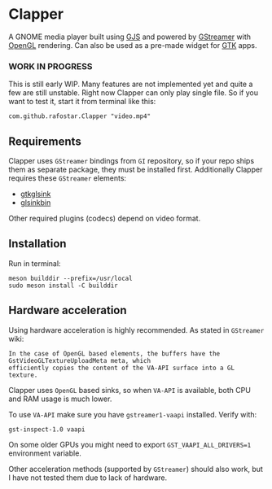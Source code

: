 # Clapper
A GNOME media player built using [GJS](https://gitlab.gnome.org/GNOME/gjs) and powered by [GStreamer](https://gstreamer.freedesktop.org) with [OpenGL](https://www.opengl.org) rendering. Can also be used as a pre-made widget for [GTK](https://www.gtk.org) apps.

### WORK IN PROGRESS
This is still early WIP. Many features are not implemented yet and quite a few are still unstable. Right now Clapper can only play single file. So if you want to test it, start it from terminal like this:
```shell
com.github.rafostar.Clapper "video.mp4"
```

## Requirements
Clapper uses `GStreamer` bindings from `GI` repository, so if your repo ships them as separate package, they must be installed first.
Additionally Clapper requires these `GStreamer` elements:
* [gtkglsink](https://gstreamer.freedesktop.org/documentation/gtk/gtkglsink.html)
* [glsinkbin](https://gstreamer.freedesktop.org/documentation/opengl/glsinkbin.html)

Other required plugins (codecs) depend on video format.

## Installation
Run in terminal:
```shell
meson builddir --prefix=/usr/local
sudo meson install -C builddir
```

## Hardware acceleration
Using hardware acceleration is highly recommended. As stated in `GStreamer` wiki:
```
In the case of OpenGL based elements, the buffers have the GstVideoGLTextureUploadMeta meta, which
efficiently copies the content of the VA-API surface into a GL texture.
```
Clapper uses `OpenGL` based sinks, so when `VA-API` is available, both CPU and RAM usage is much lower.

To use `VA-API` make sure you have `gstreamer1-vaapi` installed. Verify with:
```shell
gst-inspect-1.0 vaapi
```
On some older GPUs you might need to export `GST_VAAPI_ALL_DRIVERS=1` environment variable.

Other acceleration methods (supported by `GStreamer`) should also work, but I have not tested them due to lack of hardware.
